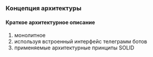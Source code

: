 ### Концепция архитектуры
#### Краткое архитектурное описание
1. монолитное
2. используя встроенный интерфейс телеграмм ботов
3. применяемые архитектурные принципы SOLID